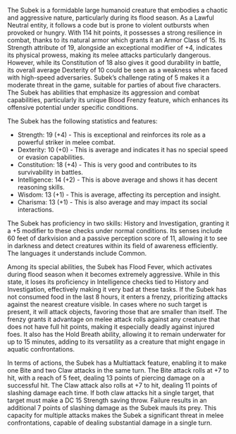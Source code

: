 The Subek is a formidable large humanoid creature that embodies a chaotic and aggressive nature, particularly during its flood season. As a Lawful Neutral entity, it follows a code but is prone to violent outbursts when provoked or hungry. With 114 hit points, it possesses a strong resilience in combat, thanks to its natural armor which grants it an Armor Class of 15. Its Strength attribute of 19, alongside an exceptional modifier of +4, indicates its physical prowess, making its melee attacks particularly dangerous. However, while its Constitution of 18 also gives it good durability in battle, its overall average Dexterity of 10 could be seen as a weakness when faced with high-speed adversaries. Subek’s challenge rating of 5 makes it a moderate threat in the game, suitable for parties of about five characters. The Subek has abilities that emphasize its aggression and combat capabilities, particularly its unique Blood Frenzy feature, which enhances its offensive potential under specific conditions.

The Subek has the following statistics and features:
- Strength: 19 (+4) - This is exceptional and reinforces its role as a powerful striker in melee combat.
- Dexterity: 10 (+0) - This is average and indicates it has no special speed or evasion capabilities.
- Constitution: 18 (+4) - This is very good and contributes to its survivability in battles.
- Intelligence: 14 (+2) - This is above average and shows it has decent reasoning skills.
- Wisdom: 13 (+1) - This is average, affecting its perception and insight.
- Charisma: 13 (+1) - This is also average and may impact its social interactions.

The Subek has proficiency in two skills: History and Investigation, granting it a +5 modifier to these checks under normal conditions. Its senses include 60 feet of darkvision and a passive perception score of 11, allowing it to see in darkness and detect creatures within its field of awareness efficiently. The languages it understands include Common.

Among its special abilities, the Subek has Flood Fever, which activates during flood season when it becomes extremely aggressive. While in this state, it loses its proficiency in Intelligence checks tied to History and Investigation, effectively making it very bad at these tasks. If the Subek has not consumed food in the last 8 hours, it enters a frenzy, prioritizing attacks against the nearest creature visible. In cases where no such target is present, it will attack objects, favoring those that are smaller than itself. The frenzy grants it advantage on melee attack rolls against any creature that does not have full hit points, making it especially deadly against injured foes. It also has the Hold Breath ability, allowing it to remain underwater for up to 15 minutes, adding to its versatility as a creature that might engage in aquatic confrontations.

In terms of actions, the Subek has a Multiattack feature, enabling it to make one Bite and two Claw attacks in the same turn. The Bite attack rolls at +7 to hit, with a reach of 5 feet, dealing 13 points of piercing damage on a successful hit. The Claw attack also rolls at +7 to hit, dealing 11 points of slashing damage each time. If both claw attacks hit a single target, that target must make a DC 15 Strength saving throw. Failure results in an additional 7 points of slashing damage as the Subek mauls its prey. This capacity for multiple attacks makes the Subek a significant threat in melee confrontations, capable of dealing substantial damage in a single turn.